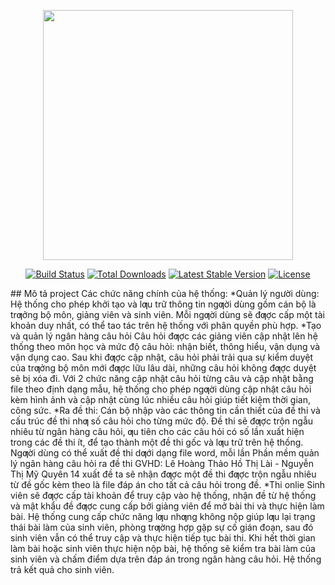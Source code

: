 <p align="center"><a href="https://laravel.com" target="_blank"><img src="https://raw.githubusercontent.com/laravel/art/master/logo-lockup/5%20SVG/2%20CMYK/1%20Full%20Color/laravel-logolockup-cmyk-red.svg" width="400"></a></p>

<p align="center">
<a href="https://travis-ci.org/laravel/framework"><img src="https://travis-ci.org/laravel/framework.svg" alt="Build Status"></a>
<a href="https://packagist.org/packages/laravel/framework"><img src="https://poser.pugx.org/laravel/framework/d/total.svg" alt="Total Downloads"></a>
<a href="https://packagist.org/packages/laravel/framework"><img src="https://poser.pugx.org/laravel/framework/v/stable.svg" alt="Latest Stable Version"></a>
<a href="https://packagist.org/packages/laravel/framework"><img src="https://poser.pugx.org/laravel/framework/license.svg" alt="License"></a>
</p>
## Mô tả project
Các chức năng chính của hệ thống:
*Quản lý người dùng:
Hệ thống cho phép khởi tạo và lƣu trữ thông tin ngƣời dùng gồm cán bộ là
trƣởng bộ môn, giảng viên và sinh viên. Mỗi ngƣời dùng sẽ đƣợc cấp một tài khoản
duy nhất, có thể tao tác trên hệ thống với phân quyền phù hợp.
*Tạo và quản lý ngân hàng câu hỏi
Câu hỏi đƣợc các giảng viên cập nhật lên hệ thống theo môn học và mức độ câu
hỏi: nhận biết, thông hiểu, vận dụng và vận dụng cao. Sau khi đƣợc cập nhật, câu
hỏi phải trải qua sự kiểm duyệt của trƣởng bộ môn mới đƣợc lữu lâu dài, những câu
hỏi không đƣợc duyệt sẽ bị xóa đi. Với 2 chức năng cập nhật câu hỏi từng câu và
cập nhật bằng file theo định dạng mẫu, hệ thống cho phép ngƣời dùng cập nhật câu
hỏi kèm hình ảnh và cập nhật cùng lúc nhiều câu hỏi giúp tiết kiệm thời gian, công
sức.
*Ra đề thi:
Cán bộ nhập vào các thông tin cần thiết của đề thi và cấu trúc đề thi nhƣ số câu
hỏi cho từng mức độ. Đề thi sẽ đƣợc trộn ngẫu nhiêu từ ngân hàng câu hỏi, ƣu tiên
cho các câu hỏi có số lần xuất hiện trong các đề thi ít, để tạo thành một đề thi gốc và
lƣu trữ trên hệ thống. Ngƣời dùng có thể xuất đề thi dƣới dạng file word, mỗi lần
Phần mềm quản lý ngân hàng câu hỏi ra đề thi GVHD: Lê Hoàng Thảo
Hồ Thị Lài - Nguyễn Thị Mỹ Quyên 14
xuất đề ta sẽ nhận đƣợc một đề thi đƣợc trộn ngẫu nhiêu từ đề gốc kèm theo là file
đáp án cho tất cả câu hỏi trong đề.
*Thi onlie
Sinh viên sẽ đƣợc cấp tài khoản để truy cập vào hệ thống, nhận đề từ hệ thống và
mật khẩu đề đƣợc cung cấp bởi giảng viên để mở bài thi và thực hiện làm bài. Hệ
thống cung cấp chức năng lƣu nhƣng không nộp giúp lƣu lại trạng thái bài làm của
sinh viên, phòng trƣờng hợp gặp sự cố gián đoạn, sau đó sinh viên vẫn có thể truy
cập và thực hiện tiếp tục bài thi. Khi hết thời gian làm bài hoặc sinh viên thực hiện
nộp bài, hệ thống sẽ kiểm tra bài làm của sinh viên và chấm điểm dựa trên đáp án
trong ngân hàng câu hỏi. Hệ thống trả kết quả cho sinh viên.

